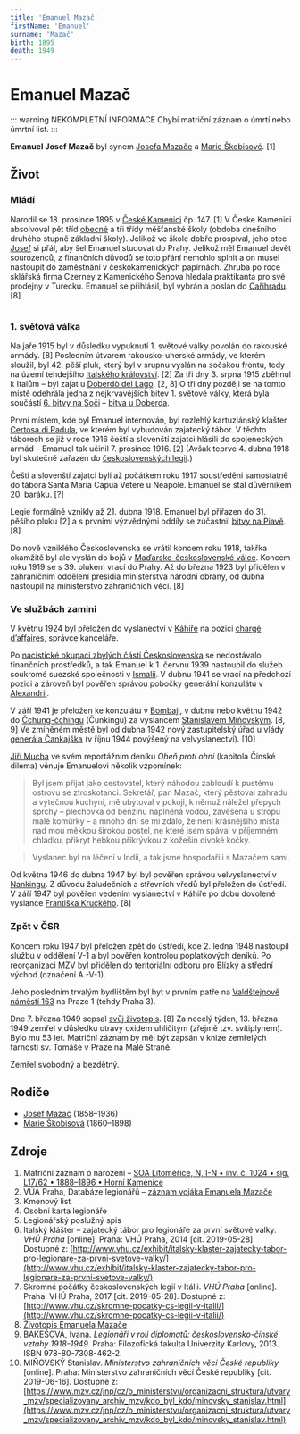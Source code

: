 ```yaml
---
title: 'Emanuel Mazač'
firstName: 'Emanuel'
surname: 'Mazač'
birth: 1895
death: 1949
---
```


# Emanuel Mazač

::: warning NEKOMPLETNÍ INFORMACE
Chybí matriční záznam o úmrtí nebo úmrtní list.
:::

**Emanuel Josef Mazač** byl synem [Josefa Mazače](mazac-josef-1858.md) a [Marie Škobisové](skobisova-marie-1860.md).  \[1\]


## Život

### Mládí

Narodil se 18. prosince 1895 v [České Kamenici](https://cs.wikipedia.org/wiki/%C4%8Cesk%C3%A1_Kamenice) čp. 147. \[1\] V Česke Kamenici absolvoval pět tříd [obecné](https://cs.wikipedia.org/wiki/Obecn%C3%A1_%C5%A1kola) a tři třídy měšťanské školy (obdoba dnešního druhého stupně základní školy). Jelikož ve škole dobře prospíval, jeho otec [Josef](mazac-josef-1858.md) si přál, aby šel Emanuel studovat do Prahy. Jelikož měl Emanuel devět sourozenců, z finančních důvodů se toto přání nemohlo splnit a on musel nastoupit do zaměstnání v českokamenických papírnách. Zhruba po roce sklářská firma Czerney z Kamenického Šenova hledala praktikanta pro své prodejny v Turecku. Emanuel se přihlásil, byl vybrán a poslán do [Cařihradu](https://cs.wikipedia.org/wiki/Istanbul). \[8\]

<div style="display: flex">

<Photo src="Photo1500339.jpg" alt="Emanuel Mazač" />

<Photo src="Photo1500340.jpg" alt="Emanuel Mazač" />
</div>

### 1. světová válka

Na jaře 1915 byl v důsledku vypuknutí 1. světové války povolán do rakouské armády. \[8\] Posledním útvarem rakousko-uherské armády, ve kterém sloužil, byl 42. pěší pluk, který byl v srupnu vyslán na sočskou frontu, tedy na území tehdejšího [Italského království](https://cs.wikipedia.org/wiki/Italsk%C3%A9_kr%C3%A1lovstv%C3%AD). \[2\] Za tři dny 3. srpna 1915 zběhnul k Italům – byl zajat u [Doberdò del Lago](https://en.wikipedia.org/wiki/Doberd%C3%B2_del_Lago). \[2, 8\] O tři dny později se na tomto místě odehrála jedna z nejkrvavějších bitev 1. světové války, která byla součástí [6. bitvy na Soči](https://cs.wikipedia.org/wiki/Bitvy_na_So%C4%8Di#6._bitva_%E2%80%93_6._srpna_a%C5%BE_17._srpna_1916) – [bitva u Doberda](https://en.wikipedia.org/wiki/Battle_of_Doberd%C3%B2).

První místem, kde byl Emanuel internován, byl rozlehlý kartuziánský klášter [Certosa di Padula](https://cs.wikipedia.org/wiki/Certosa_di_Padula), ve kterém byl vybudován zajatecký tábor. V těchto táborech se již v roce 1916 čeští a slovenští zajatci hlásili do spojeneckých armád – Emanuel tak učinil 7. prosince 1916. \[2\] (Avšak teprve 4. dubna 1918 byl skutečně zařazen do [československých legií](https://cs.wikipedia.org/wiki/%C4%8Ceskoslovensk%C3%A9_legie).)

Čeští a slovenští zajatci byli až počátkem roku 1917 soustředěni samostatně do tábora Santa Maria Capua Vetere u Neapole. Emanuel se stal důvěrníkem 20. baráku. \[?\]

Legie formálně vznikly až 21. dubna 1918. Emanuel byl přiřazen do 31. pěšího pluku \[2\] a s prvními výzvědnými oddíly se zúčastnil [bitvy na Piavě](https://cs.wikipedia.org/wiki/Bitva_na_Piav%C4%9B). \[8\]

Do nově vzniklého Československa se vrátil koncem roku 1918, takřka okamžitě byl ale vyslán do bojů v [Maďarsko-československé válce](https://cs.wikipedia.org/wiki/Ma%C4%8Farsko-%C4%8Deskoslovensk%C3%A1_v%C3%A1lka). Koncem roku 1919 se s 39. plukem vrací do Prahy. Až do března 1923 byl přidělen v zahraničním oddělení presidia ministerstva národní obrany, od dubna nastoupil na ministerstvo zahraničních věcí. \[8\]


### Ve službách zamini

V květnu 1924 byl přeložen do vyslanectví v [Káhiře](https://cs.wikipedia.org/wiki/K%C3%A1hira) na pozici [chargé d’affaires](https://cs.wikipedia.org/wiki/Charg%C3%A9_d%E2%80%99affaires), správce kanceláře.

<Photo src="60703779_1066970353503613_8310680976669802496_n.jpg" alt="„President Masaryk na vyslanectví v Kairu ve společnosti ministra Hurbana a jeho choti. V pozadí úřednictvo vyslanectví.“ Emanuel Mazač druhý zleva." size="md" />

Po [nacistické okupaci zbylých částí Československa](https://cs.wikipedia.org/wiki/N%C4%9Bmeck%C3%A1_okupace_%C4%8Cech,_Moravy_a_Slezska) se nedostávalo finančních prostředků, a tak Emanuel k 1. červnu 1939 nastoupil do služeb soukromé suezské společnosti v [Ismalii](https://en.wikipedia.org/wiki/Ismailia). V dubnu 1941 se vrací na předchozí pozici a zároveň byl pověřen správou pobočky generální konzulátu v [Alexandrii](https://cs.wikipedia.org/wiki/Alexandrie).

<Photo src="60071004_202576010625651_9015996932606132224_n.jpg" alt="V Egyptě" size="md" />

V září 1941 je přeložen ke konzulátu v [Bombaji](https://cs.wikipedia.org/wiki/Bombaj), v dubnu nebo květnu 1942 do [Čchung-čchingu](https://cs.wikipedia.org/wiki/%C4%8Cchung-%C4%8Dching) (Čunkingu) za vyslancem [Stanislavem Miňovským](https://www.mzv.cz/jnp/cz/o_ministerstvu/organizacni_struktura/utvary_mzv/specializovany_archiv_mzv/kdo_byl_kdo/minovsky_stanislav.html). \[8, 9\] Ve zmíněném městě byl od dubna 1942 nový zastupitelský úřad u vlády [generála Čankajška](https://cs.wikipedia.org/wiki/%C4%8Cankaj%C5%A1ek) (v říjnu 1944 povýšený na velvyslanectví). \[10\]

[Jiří Mucha](https://cs.wikipedia.org/wiki/Ji%C5%99%C3%AD_Mucha_(spisovatel)) ve svém reportážním deníku _Oheň proti ohni_ (kapitola Čínské dilema) věnuje Emanuelovi několik vzpomínek:

> Byl jsem přijat jako cestovatel, který náhodou zabloudí k pustému ostrovu se ztroskotanci. Sekretář, pan Mazač, který pěstoval zahradu a výtečnou kuchyni, mě ubytoval v pokoji, k němuž náležel přepych sprchy – plechovka od benzínu naplněná vodou, zavěšená u stropu malé komůrky – a mnoho dní se mi zdálo, že není krásnějšího místa nad mou měkkou širokou postel, ne které jsem spával v příjemném chládku, přikryt hebkou přikrývkou z kožešin divoké kočky.

> Vyslanec byl na léčení v Indii, a tak jsme hospodařili s Mazačem sami.

Od května 1946 do dubna 1947 byl byl pověřen správou velvyslanectví v [Nankingu](https://cs.wikipedia.org/wiki/Nanking). Z důvodu žaludečních a střevních vředů byl přeložen do ústředí. V září 1947 byl pověřen vedením vyslanectví v Káhiře po dobu dovolené vyslance [Františka Kruckého](https://www.mzv.cz/jnp/cz/o_ministerstvu/organizacni_struktura/utvary_mzv/specializovany_archiv_mzv/kdo_byl_kdo/krucky_frantisek.html). \[8\]


### Zpět v ČSR

Koncem roku 1947 byl přeložen zpět do ústředí, kde 2. ledna 1948 nastoupil službu v oddělení V-1 a byl pověřen kontrolou poplatkových deníků. Po reorganizaci MZV byl přidělen do teritoriální odboru pro Blízký a střední východ (označení A.-V-1).

Jeho posledním trvalým bydlištěm byl byt v prvním patře na [Valdštejnově náměstí 163](https://goo.gl/maps/JFG8uP383vD2) na Praze 1 (tehdy Praha 3).

Dne 7. března 1949 sepsal [svůj životopis](/zdroje/mazac-emanuel/cv.md). \[8\] Za necelý týden, 13. března 1949 zemřel v důsledku otravy oxidem uhličitým (zřejmě tzv. svítiplynem). Bylo mu 53 let. Matriční záznam by měl být zapsán v knize zemřelých farnosti sv. Tomáše v Praze na Malé Straně.

Zemřel svobodný a bezdětný.


## Rodiče

- [Josef Mazač](mazac-josef-1858.md) (1858–1936)
- [Marie Škobisová](skobisova-marie-1860.md) (1860–1898)


## Zdroje

1. Matriční záznam o narození – [SOA Litoměřice, N, I-N • inv. č. 1024 • sig. L17/62 • 1888–1896 • Horní Kamenice](http://vademecum.soalitomerice.cz/vademecum/permalink?xid=09ddd7cea03b9b8d:4e496e4e:12216bae987:-79a3&scan=133#scan133)
2. VÚA Praha, Databáze legionářů – [záznam vojáka Emanuela Mazače](http://www.vuapraha.cz/soldier/16790205)
3. Kmenový list
4. Osobní karta legionáře
5. Legionářský poslužný spis
6. Italský klášter – zajatecký tábor pro legionáře za první světové války. _VHÚ Praha_ \[online\]. Praha: VHÚ Praha, 2014 [cit. 2019-05-28]. Dostupné z: [http://www.vhu.cz/exhibit/italsky-klaster-zajatecky-tabor-pro-legionare-za-prvni-svetove-valky/](http://www.vhu.cz/exhibit/italsky-klaster-zajatecky-tabor-pro-legionare-za-prvni-svetove-valky/)
7. Skromné počátky československých legií v Itálii. _VHÚ Praha_ \[online\]. Praha: VHÚ Praha, 2017 [cit. 2019-05-28]. Dostupné z: [http://www.vhu.cz/skromne-pocatky-cs-legii-v-italii/](http://www.vhu.cz/skromne-pocatky-cs-legii-v-italii/)
8. [Životopis Emanuela Mazače](/zdroje/mazac-emanuel/cv.md)
9. BAKEŠOVÁ, Ivana. _Legionáři v roli diplomatů: československo-čínské vztahy 1918-1949._ Praha: Filozofická fakulta Univerzity Karlovy, 2013. ISBN 978-80-7308-462-2.
10. MIŇOVSKÝ Stanislav. _Ministerstvo zahraničních věcí České republiky_ [online]. Praha: Ministerstvo zahraničních věcí České republiky [cit. 2019-06-16]. Dostupné z: [https://www.mzv.cz/jnp/cz/o_ministerstvu/organizacni_struktura/utvary_mzv/specializovany_archiv_mzv/kdo_byl_kdo/minovsky_stanislav.html](https://www.mzv.cz/jnp/cz/o_ministerstvu/organizacni_struktura/utvary_mzv/specializovany_archiv_mzv/kdo_byl_kdo/minovsky_stanislav.html)
